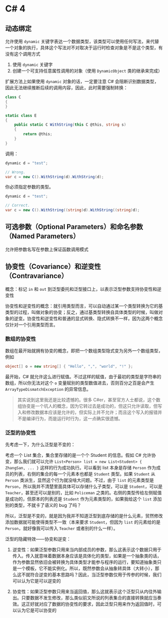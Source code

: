 # C# 4

## 动态绑定

允许使用 `dynamic` 关键字表达一个数据类型，该类型可以使用任何写法，来代替一个对象的执行，具体这个写法对不对取决于运行时检查对象是不是这个类型，有没有这个调用方式
1. 使用 `dynamic` 关键字
2. 创建一个可支持任意属性调用的对象（使用 `DynamicObject` 类的继承来完成）

扩展方法上如果使用 `dynamic` 对象的话，一定要注意 C# 会阻断识别数据类型，因此无法继续推断后续的调用内容，因此，此时需要强制转换：

```csharp
class C
{
}

static class E
{
    public static C WithString(this C @this, string s)
    {
        return @this;
    }
}
```

调用：

```csharp
dynamic d = "test";

// Wrong.
var c = new C().WithString(d).WithString(d);
```

你必须指定参数的类型。

```csharp
dynamic d = "test";

// Correct.
var c = new C().WithString((string)d).WithString((string)d);
```

## **可选参数**（Optional Parameters）和**命名参数**（Named Parameters）

允许把参数名写在参数上保证函数调用模式

## **协变性**（Covariance）和**逆变性**（Contravariance）

概念：标记 `in` 和 `out` 到泛型委托和泛型接口上，以表示泛型参数支持协变性和逆变性

协变性和逆变性的概念：就引用类型而言，可以自动通过某一个类型转换为它的基类型的过程，叫做对象的协变；反之，通过基类型转换自具体类型的时候，叫做对象的逆变。协变性和逆变性和普通的显式转换、隐式转换不一样，因为这两个概念仅针对一个引用类型而言。

### 数组的协变性

数组在最开始就拥有协变的概念，即把一个数组类型隐式变为另外一个数组类型，例如

```csharp
object[] o = new string[] { "Hello", ",", "world", "!" };
```

最开始，C# 就允许这么进行赋值。不过这样的赋值，由于最初的类型是字符串的数组，所以你无法对这个 `o` 变量赋别的类型数值进去，否则百分之百是会产生 `ArrayTypeDismatchException` 的异常信息。

> 其实说到这里我还是比较遗憾的。很多 C#er，甚至官方人士都说，这个数组协变是一个坑人的概念，因为它转过去是成功的，但这只允许读取，但写入和修改数据本应该是允许的，但实际上并不允许；而且这个写入的报错并不是编译行为，而是运行时行为，这一点确实很遗憾。

### 泛型的协变性

先考虑一下，为什么泛型是不变的：

考虑一个 List 集合，集合里存储的是一个个 Student 的信息。假如 C# 允许协变，那么我们就可以允许 `List<Person> list = new List<Student> { ZhangSan, ... }` 这样的行为成功执行。可以看到 list 本身是存储 `Person` 作为成员的列表，右侧的集合的每一个元素本也都是 `Student` 类型。如果 `Student` 从 `Person` 类派生，显然这个行为就没啥大问题。不过，由于 `list` 的元素类型是 `Person`，所以我并不清楚里面具体可以存储什么子类型，可以是 `Student`，可以是 `Teacher`，甚至还可以是别的，比如 `Policeman` 之类的。右侧的类型传给左侧赋值是成功的，但原本的列表还是 `Student` 作为元素类型的，如果我给这个 `list` 添加别的类型，不就卡了语义的 bug 了吗？

所以，泛型是不变的，就是因为我并不知道泛型到底存储的是什么元素，贸然修改添加数据就可能使得类型不一致（本来要求 `Student`，但因为 `list` 的元素给的是 `Person`，就好像我可以传入 `Teacher` 或者别的什么一样）。

泛型的隐藏特效——协变和逆变：

1. 逆变性：如果泛型参数只用来当内部成员的参数，那么这表示这个数据只用于传入。传入就意味着数据本身应该是具体化的类型，如果是一个抽象类的话，作为参数显然依旧会被转换为具体类型才能参与程序的运行，要知道抽象类只是一个模板，它不能实例化。所以，既然参数会从抽象转具体（大转小），那么这不就符合逆变的基本思路吗？因此，当泛型参数仅用于传参的时候，我们可以认为它是可以逆变的

2. 协变性：如果泛型参数只用来当返回值，那么这就表示这个泛型只从内往外输出。只要数据不发生修改，那么类似前文所说的列表集合的直接转换就应当奏效。这正好就对应了数据的协变性的要求，因此泛型只用来作为返回值时，可以认为它是可以协变的